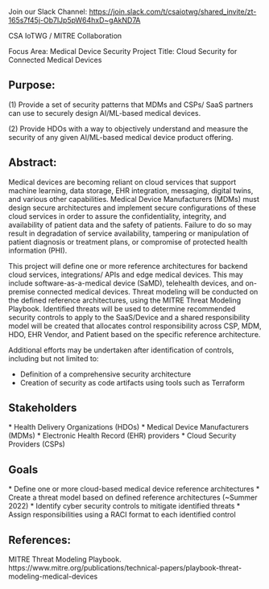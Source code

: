 Join our Slack Channel: https://join.slack.com/t/csaiotwg/shared_invite/zt-165s7f45j-Ob7lJp5pW64hxD~gAkND7A 

CSA IoTWG / MITRE Collaboration

Focus Area: 		Medical Device Security
Project Title: 		Cloud Security for Connected Medical Devices

<h2> Purpose:  </h2>

(1) Provide a set of security patterns that MDMs and CSPs/ SaaS partners can use to securely design AI/ML-based medical devices. 

(2) Provide HDOs with a way to objectively understand and measure the security of any given AI/ML-based medical device product offering. 

<h2> Abstract:  </h2>
Medical devices are becoming reliant on cloud services that support machine learning, data storage, EHR integration, messaging, digital twins, and various other capabilities. Medical Device Manufacturers (MDMs) must design secure architectures and implement secure configurations of these cloud services in order to assure the confidentiality, integrity, and availability of patient data and the safety of patients. Failure to do so may result in degradation of service availability, tampering or manipulation of patient diagnosis or treatment plans, or compromise of protected health information (PHI). 

This project will define one or more reference architectures for backend cloud services, integrations/ APIs and edge medical devices. This may include software-as-a-medical device (SaMD), telehealth devices, and on-premise connected medical devices. Threat modeling will be conducted on the defined reference architectures, using the MITRE Threat Modeling Playbook. Identified threats will be used to determine recommended security controls to apply to the SaaS/Device and a shared responsibility model will be created that allocates control responsibility across CSP, MDM, HDO, EHR Vendor, and Patient based on the specific reference architecture. 

Additional efforts may be undertaken after identification of controls, including but not limited to:

* Definition of a comprehensive security architecture
* Creation of security as code artifacts using tools such as Terraform


<h2> Stakeholders </h2>
* Health Delivery Organizations (HDOs)
* Medical Device Manufacturers (MDMs)
* Electronic Health Record (EHR) providers
* Cloud Security Providers (CSPs)

<h2> Goals </h2>
* Define one or more cloud-based medical device reference architectures 
* Create a threat model based on defined reference architectures (~Summer 2022)
* Identify cyber security controls to mitigate identified threats
* Assign responsibilities using a RACI format to each identified control 


<h2> References:  </h2>
MITRE Threat Modeling Playbook. https://www.mitre.org/publications/technical-papers/playbook-threat-modeling-medical-devices



